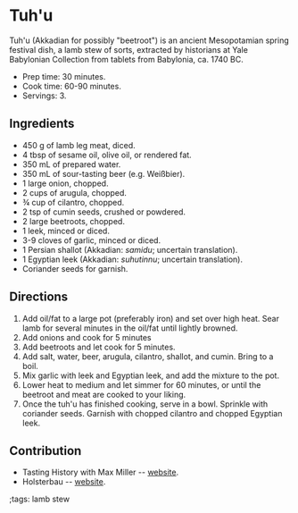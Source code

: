# Tuh'u

Tuh'u (Akkadian for possibly "beetroot") is an ancient Mesopotamian spring
festival dish, a lamb stew of sorts, extracted by historians at Yale Babylonian
Collection from tablets from Babylonia, ca. 1740 BC.

- Prep time: 30 minutes.
- Cook time: 60-90 minutes.
- Servings: 3.

## Ingredients

- 450 g of lamb leg meat, diced.
- 4 tbsp of sesame oil, olive oil, or rendered fat.
- 350 mL of prepared water.
- 350 mL of sour-tasting beer (e.g. Weißbier).
- 1 large onion, chopped.
- 2 cups of arugula, chopped.
- ¾ cup of cilantro, chopped.
- 2 tsp of cumin seeds, crushed or powdered.
- 2 large beetroots, chopped.
- 1 leek, minced or diced.
- 3-9 cloves of garlic, minced or diced.
- 1 Persian shallot (Akkadian: *samidu*; uncertain translation).
- 1 Egyptian leek (Akkadian: *suhutinnu*; uncertain translation).
- Coriander seeds for garnish.

## Directions

1. Add oil/fat to a large pot (preferably iron) and set over high heat. Sear
   lamb for several minutes in the oil/fat until lightly browned.
2. Add onions and cook for 5 minutes
3. Add beetroots and let cook for 5 minutes.
4. Add salt, water, beer, arugula, cilantro, shallot, and cumin. Bring to a
   boil.
5. Mix garlic with leek and Egyptian leek, and add the mixture to the pot.
6. Lower heat to medium and let simmer for 60 minutes, or until the beetroot and
   meat are cooked to your liking.
7. Once the tuh'u has finished cooking, serve in a bowl. Sprinkle with coriander
   seeds. Garnish with chopped cilantro and chopped Egyptian leek.

## Contribution

- Tasting History with Max Miller -- [website](https://www.youtube.com/channel/UCsaGKqPZnGp_7N80hcHySGQ).
- Holsterbau -- [website](https://github.com/Holsterbau).

;tags: lamb stew
